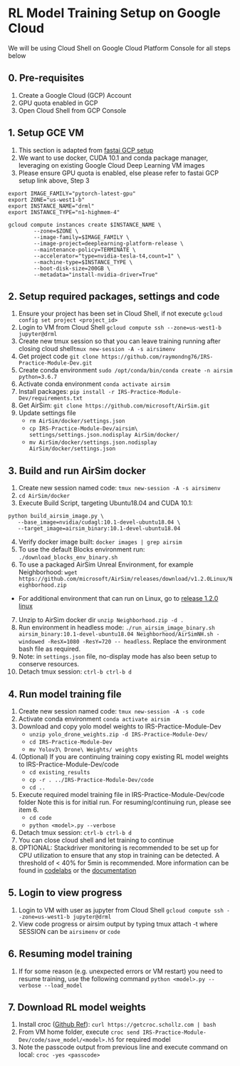# RL Model Training Setup on Google Cloud

We will be using Cloud Shell on Google Cloud Platform Console for all steps below

## 0. Pre-requisites
1. Create a Google Cloud (GCP) Account
2. GPU quota enabled in GCP
3. Open Cloud Shell from GCP Console

## 1. Setup GCE VM
1. This section is adapted from [fastai GCP setup](https://course.fast.ai/start_gcp.html)
2. We want to use docker, CUDA 10.1 and conda package manager, leveraging on existing Google Cloud Deep Learning VM images
3. Please ensure GPU quota is enabled, else please refer to fastai GCP setup link above, Step 3

```
export IMAGE_FAMILY="pytorch-latest-gpu"
export ZONE="us-west1-b"
export INSTANCE_NAME="drml"
export INSTANCE_TYPE="n1-highmem-4"

gcloud compute instances create $INSTANCE_NAME \
        --zone=$ZONE \
        --image-family=$IMAGE_FAMILY \
        --image-project=deeplearning-platform-release \
        --maintenance-policy=TERMINATE \
        --accelerator="type=nvidia-tesla-t4,count=1" \
        --machine-type=$INSTANCE_TYPE \
        --boot-disk-size=200GB \
        --metadata="install-nvidia-driver=True"
```

## 2. Setup required packages, settings and code
1. Ensure your project has been set in Cloud Shell, if not execute `gcloud config set project <project_id>`
2. Login to VM from Cloud Shell `gcloud compute ssh --zone=us-west1-b jupyter@drml`
3. Create new tmux session so that you can leave training running after closing cloud shell`tmux new-session -A -s airsimenv`
4. Get project code `git clone https://github.com/raymondng76/IRS-Practice-Module-Dev.git`
5. Create conda environment `sudo /opt/conda/bin/conda create -n airsim python=3.6.7`
6. Activate conda environment `conda activate airsim`
7. Install packages: `pip install -r IRS-Practice-Module-Dev/requirements.txt`
8. Get AirSim: `git clone https://github.com/microsoft/AirSim.git`
9. Update settings file
    - `rm AirSim/docker/settings.json`
    - `cp IRS-Practice-Module-Dev/airsim\ settings/settings.json.nodisplay AirSim/docker/`
    - `mv AirSim/docker/settings.json.nodisplay AirSim/docker/settings.json`

## 3. Build and run AirSim docker
1. Create new session named code: `tmux new-session -A -s airsimenv`
2.  `cd AirSim/docker`
3. Execute Build Script, targeting Ubuntu18.04 and CUDA 10.1:
```
python build_airsim_image.py \
   --base_image=nvidia/cudagl:10.1-devel-ubuntu18.04 \
   --target_image=airsim_binary:10.1-devel-ubuntu18.04
```
4. Verify docker image built: `docker images | grep airsim`
5. To use the default Blocks environment run: `./download_blocks_env_binary.sh`
6. To use a packaged AirSim Unreal Environment, for example Neighborhood: `wget https://github.com/microsoft/AirSim/releases/download/v1.2.0Linux/Neighborhood.zip`
  - For additional environment that can run on Linux, go to [release 1.2.0 linux](https://github.com/microsoft/AirSim/releases/tag/v1.2.0Linux)
7. Unzip to AirSim docker dir `unzip Neighborhood.zip -d .`
8. Run environment in headless mode: `./run_airsim_image_binary.sh airsim_binary:10.1-devel-ubuntu18.04 Neighborhood/AirSimNH.sh -windowed -ResX=1080 -ResY=720 -- headless`. Replace the environment bash file as required.
9. Note: in `settings.json` file, no-display mode has also been setup to conserve resources.
10. Detach tmux session: `ctrl-b ctrl-b d`

## 4. Run model training file
1. Create new session named code: `tmux new-session -A -s code`
2. Activate conda environment `conda activate airsim`
3. Download and copy yolo model weights to IRS-Practice-Module-Dev
    - `unzip yolo_drone_weights.zip -d IRS-Practice-Module-Dev/`
    - `cd IRS-Practice-Module-Dev`
    - `mv Yolov3\ Drone\ Weights/ weights`
4. (Optional) If you are continuing training copy existing RL model weights to IRS-Practice-Module-Dev/code
    - `cd existing_results`
    - `cp -r . ../IRS-Practice-Module-Dev/code`
    - `cd ..`
5. Execute required model training file in IRS-Practice-Module-Dev/code folder Note this is for initial run. For resuming/continuing run, please see item 6.
    - `cd code`
    - `python <model>.py --verbose`
6. Detach tmux session: `ctrl-b ctrl-b d`
7. You can close cloud shell and let training to continue
8. OPTIONAL: Stackdriver monitoring is recommended to be set up for CPU utilization to ensure that any stop in training can be detected. A threshold of < 40% for 5min is recommended. More information can be found in [codelabs](https://codelabs.developers.google.com/codelabs/cloud-monitoring-codelab/index.html?index=..%2F..index#0) or the [documentation](https://cloud.google.com/monitoring/quickstart-lamp)

## 5. Login to view progress
1. Login to VM with user as jupyter from Cloud Shell `gcloud compute ssh --zone=us-west1-b jupyter@drml`
2. View code progress or airsim output by typing tmux attach -t <SESSION> where SESSION can be `airsimenv` or `code`

## 6. Resuming model training
1. If for some reason (e.g. unexpected errors or VM restart) you need to resume training, use the following command `python <model>.py --verbose --load_model`

## 7. Download RL model weights
1. Install croc ([Github Ref](https://github.com/schollz/croc)): `curl https://getcroc.schollz.com | bash`
2. From VM home folder, execute `croc send IRS-Practice-Module-Dev/code/save_model/<model>.h5` for required model
3. Note the passcode output from previous line and execute command on local: `croc -yes <passcode>`
